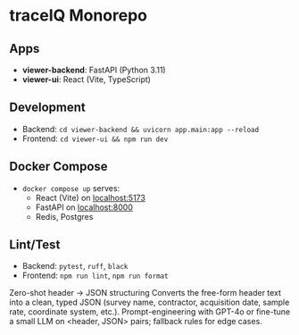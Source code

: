 # traceIQ Monorepo

## Apps
- **viewer-backend**: FastAPI (Python 3.11)
- **viewer-ui**: React (Vite, TypeScript)

## Development
- Backend: `cd viewer-backend && uvicorn app.main:app --reload`
- Frontend: `cd viewer-ui && npm run dev`

## Docker Compose
- `docker compose up` serves:
  - React (Vite) on [localhost:5173](http://localhost:5173)
  - FastAPI on [localhost:8000](http://localhost:8000)
  - Redis, Postgres

## Lint/Test
- Backend: `pytest`, `ruff`, `black`
- Frontend: `npm run lint`, `npm run format`

Zero-shot header -> JSON structuring
Converts the free-form header text into a clean, typed JSON (survey name, contractor, acquisition date, sample rate, coordinate system, etc.).
Prompt-engineering with GPT-4o or fine-tune a small LLM on <header, JSON> pairs; fallback rules for edge cases.